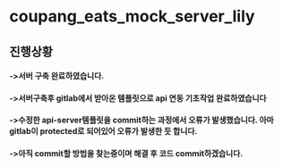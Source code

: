 # coupang_eats_mock_server_lily

## 진행상황 
#### ->서버 구축 완료하였습니다. 
#### ->서버구축후 gitlab에서 받아온 템플릿으로 api 연동 기초작업 완료하였습니다 
#### ->수정한 api-server템플릿을 commit하는 과정에서 오류가 발생했습니다. 아마 gitlab이 protected로 되어있어 오류가 발생한 듯 합니다. 
#### ->아직 commit할 방법을 찾는중이며 해결 후 코드 commit하겠습니다. 
